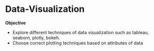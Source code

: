 # Data-Visualization

**Objective**
- Explore different techniques of data visualization such as tableau, seaborn, plotly, bokeh.
- Choose correct plotting techniques based on attributes of data
